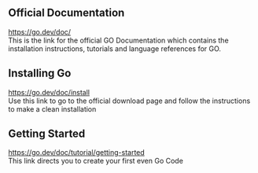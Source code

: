 ## Official Documentation
https://go.dev/doc/ <br />
This is the link for the official GO Documentation which contains the installation instructions, tutorials and language references for GO. 

## Installing Go
https://go.dev/doc/install <br />
Use this link to go to the official download page and follow the instructions to make a clean installation

## Getting Started
https://go.dev/doc/tutorial/getting-started <br />
This link directs you to create your first even Go Code 


